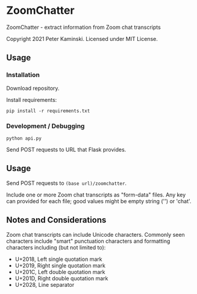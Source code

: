 # ZoomChatter

ZoomChatter - extract information from Zoom chat transcripts

Copyright 2021 Peter Kaminski. Licensed under MIT License.

## Usage

### Installation

Download repository.

Install requirements:

```
pip install -r requirements.txt
```

### Development / Debugging

```
python api.py
```

Send POST requests to URL that Flask provides.

## Usage

Send POST requests to `(base url)/zoomchatter`.

Include one or more Zoom chat transcripts as "form-data" files. Any key can provided for each file; good values might be empty string ('') or 'chat'.

## Notes and Considerations

Zoom chat transcripts can include Unicode characters.  Commonly seen characters include "smart" punctuation characters and formatting characters including (but not limited to):

- U+2018, Left single quotation mark
- U+2019, Right single quotation mark
- U+201C, Left double quotation mark
- U+201D, Right double quotation mark
- U+2028, Line separator
